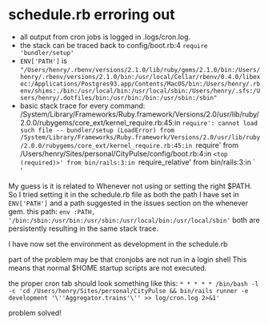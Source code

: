 # schedule.rb erroring out

+ all output from cron jobs is logged in .logs/cron.log.
+ the stack can be traced back to config/boot.rb:4 `require 'bundler/setup'`
+ `ENV['PATH']` is `"/Users/henry/.rbenv/versions/2.1.0/lib/ruby/gems/2.1.0/bin:/Users/henry/.rbenv/versions/2.1.0/bin:/usr/local/Cellar/rbenv/0.4.0/libexec:/Applications/Postgres93.app/Contents/MacOS/bin:/Users/henry/.rbenv/shims:./bin:/usr/local/bin:/usr/local/sbin:/Users/henry/.sfs:/Users/henry/.dotfiles/bin:/usr/bin:/bin:/usr/sbin:/sbin"`
+ basic stack trace for every command:
      /System/Library/Frameworks/Ruby.framework/Versions/2.0/usr/lib/ruby/2.0.0/rubygems/core_ext/kernel_require.rb:45:in `require': cannot load such file -- bundler/setup (LoadError)
	   from /System/Library/Frameworks/Ruby.framework/Versions/2.0/usr/lib/ruby/2.0.0/rubygems/core_ext/kernel_require.rb:45:in `require'
	   from /Users/henry/Sites/personal/CityPulse/config/boot.rb:4:in `<top (required)>'
	   from bin/rails:3:in `require_relative'
	   from bin/rails:3:in `<main>'

My guess is it is related to Whenever not using or setting the right $PATH.
So I tried setting it in the schedule.rb file as both the path I have set in `ENV['PATH']`
and a path suggested in the issues section on the whenever gem. this path:
    `env :PATH, '/bin:/sbin:/usr/bin:/usr/sbin:/usr/local/bin:/usr/local/sbin'`
both are persistently resulting in the same stack trace.

I have now set the environment as development in the schedule.rb

part of the problem may be that cronjobs are not run in a login shell
This means that normal $HOME startup scripts are not executed.

the proper cron tab should look something like this:
    `* * * * * /bin/bash -l -c 'cd /Users/henry/Sites/personal/CityPulse && bin/rails runner -e development '\''Aggregator.trains'\'' >> log/cron.log 2>&1'`

problem solved!
